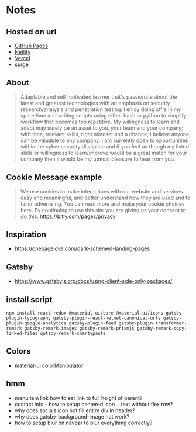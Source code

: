 # Notes

## Hosted on url

* [GitHub Pages](https://mattparksolutions.github.io/mattpark/)
* [Netlify](https://mattpark.netlify.app/)
* [Vercel](https://mattpark.now.sh/)
* [surge](https://mattpark.surge.sh/)

## About
> Adaptable and self motivated learner that's passionate about the
> latest and greatest technologies with an emphasis on security
> research/analysis and penetration testing.
> I enjoy doing ctf's in my spare time and writing scripts using either
> bash or python to simplify workflow that becomes too repetitive.
> My willingness to learn and adapt may surely be an asset to you, your
> team and your company; with time, relevant skills, right mindset and
> a chance, I believe anyone can be valuable to any company.
> I am currently open to opportunities within the cyber security
> discipline and if you feel as though my listed skills or willingness
> to learn/improve would be a great match for your company then it
> would be my utmost pleasure to hear from you.

## Cookie Message example
> We use cookies to make interactions with our website and services easy and meaningful, and better understand how they are used and to tailor advertising. You can read more and make your cookie choices here. By continuing to use this site you are giving us your consent to do this.
> https://bitly.com/pages/privacy

## Inspiration
* <https://onepagelove.com/dark-schemed-landing-pages>

## Gatsby
* <https://www.gatsbyjs.org/docs/using-client-side-only-packages/>

## install script
    npm install react-redux @material-ui/core @material-ui/icons gatsby-plugin-typography gatsby-plugin-react-helmet-canonical-urls gatsby-plugin-google-analytics gatsby-plugin-feed gatsby-plugin-transformer-remark gatsby-remark-images gatsby-remark-prismjs gatsby-remark-copy-linked-files gatsby-remark-smartypants

## Colors
* [material-ui colorManipulator](https://github.com/mui-org/material-ui/blob/master/packages/material-ui/src/styles/colorManipulator.js)

## hmm
* menuitem link how to set link to full height of parent?
* contact info - how to setup centered icon + text without flex row?
* why does socials icon not fill entire div in header?
* why does gatsby-background-image not work?
* how to setup blur on navbar to blur everything correctly?
